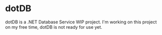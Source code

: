 # dotDB
dotDB is a .NET Database Service WIP project.
I'm working on this project on my free time, dotDB is not ready for use yet. 

